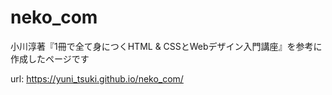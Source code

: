 # neko_com
小川淳著『1冊で全て身につくHTML & CSSとWebデザイン入門講座』を参考に作成したページです

url: https://yuni_tsuki.github.io/neko_com/
